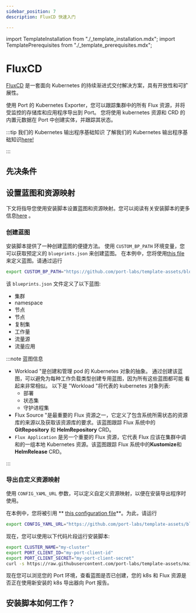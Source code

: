 ```yaml
---
sidebar_position: 7
description: FluxCD 快速入门

---
```


import TemplateInstallation from "./_template_installation.mdx";
import TemplatePrerequisites from "./_template_prerequisites.mdx";

# FluxCD

[FluxCD](https://fluxcd.io/) 是一套面向 Kubernetes 的持续渐进式交付解决方案，具有开放性和可扩展性。

使用 Port 的 Kubernetes Exporter，您可以跟踪集群中的所有 Flux 资源，并将受监控的存储库和应用程序导出到 Port。 您将使用 kubernetes 资源和 CRD 的内置元数据在 Port 中创建实体，并跟踪其状态。

:::tip  我们的 Kubernetes 输出程序基础知识 了解我们的 Kubernetes 输出程序基础知识[here!](/build-your-software-catalog/sync-data-to-catalog/kubernetes/kubernetes.md)

:::

## 先决条件

<TemplatePrerequisites />

## 设置蓝图和资源映射

下文将指导您使用安装脚本设置蓝图和资源映射。您可以阅读有关安装脚本的更多信息[here](#how-does-the-installation-script-work) 。

### 创建蓝图

安装脚本提供了一种创建蓝图的便捷方法。 使用 `CUSTOM_BP_PATH` 环境变量，您可以获取预定义的 `blueprints.json` 来创建蓝图。 在本例中，您将使用[this file](https://github.com/port-labs/template-assets/blob/main/kubernetes/blueprints/fluxcd-blueprints.json) 来定义蓝图。请通过运行

```bash showLineNumbers
export CUSTOM_BP_PATH="https://github.com/port-labs/template-assets/blob/main/kubernetes/blueprints/fluxcd-blueprints.json"
```

该 `blueprints.json` 文件定义了以下蓝图: 

* 集群
* namespace
* 节点
* 节点
* 复制集
* 工作量
* 流量源
* 流量应用

:::note  蓝图信息

* Workload "是创建和管理 pod 的 Kubernetes 对象的抽象。
通过创建该蓝图，可以避免为每种工作负载类型创建专用蓝图，因为所有这些蓝图都可能
看起来非常相似。
以下是 "Workload "将代表的 kubernetes 对象列表: 
    - 部署
    - 状态集
    - 守护进程集
* Flux Source "是最重要的 Flux 资源之一，它定义了包含系统所需状态的资源库的来源以及获取该资源库的要求。该蓝图跟踪 Flux 系统中的 **GitRepository** 和 **HelmRepository** CRD。
* `Flux Application` 是另一个重要的 Flux 资源，它代表 Flux 应该在集群中调和的一组本地 Kubernetes 资源。该蓝图跟踪 Flux 系统中的**Kustomize**和**HelmRelease** CRD。

:::

### 导出自定义资源映射

使用 `CONFIG_YAML_URL` 参数，可以定义自定义资源映射，以便在安装导出程序时使用。

在本例中，您将被引用 ** [this configuration file](https://github.com/port-labs/template-assets/blob/main/kubernetes/templates/fluxcd-kubernetes_v1_config.yaml)**。为此，请运行

```bash showLineNumbers
export CONFIG_YAML_URL="https://github.com/port-labs/template-assets/blob/main/kubernetes/templates/fluxcd-kubernetes_v1_config.yaml"
```

现在，您可以使用以下代码片段运行安装脚本: 

```bash showLineNumbers
export CLUSTER_NAME="my-cluster"
export PORT_CLIENT_ID="my-port-client-id"
export PORT_CLIENT_SECRET="my-port-client-secret"
curl -s https://raw.githubusercontent.com/port-labs/template-assets/main/kubernetes/install.sh | bash
```

现在您可以浏览您的 Port 环境，查看蓝图是否已创建，您的 k8s 和 Flux 资源是否正在使用新安装的 k8s 导出器向 Port 报告。

## 安装脚本如何工作？

<TemplateInstallation />